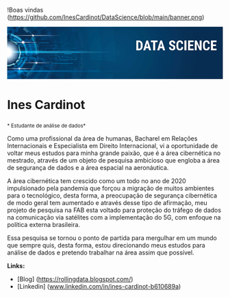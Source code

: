 !Boas vindas  (https://github.com/InesCardinot/DataScience/blob/main/banner.png)

<p align = ''center''> 
    <img src="banner.png" >
</p>


# Ines Cardinot
<sub> * Estudante de análise de dados* </su>

  Como uma profissional da área de humanas,  Bacharel em Relações Internacionais e Especialista em Direito Internacional, vi a oportunidade de voltar meus estudos para minha grande paixão, que é a área cibernética no mestrado, através de um objeto de pesquisa ambicioso que  engloba a área de segurança de dados  e a área espacial na aeronáutica.

A área cibernética tem crescido como um todo no ano de 2020 impulsionado pela pandemia que forçou a migração de muitos ambientes para o tecnológico, desta forma, a preocupação de segurança cibernética de modo geral tem aumentado e através desse tipo de afirmação, meu projeto de pesquisa na FAB esta voltado para proteção do tráfego de dados na comunicação via satélites com a implementação do 5G, com enfoque na política externa brasileira.

Essa pesquisa se tornou o ponto de partida para mergulhar em um mundo que sempre quis, desta forma, estou direcionando meus estudos para análise de dados e pretendo trabalhar na área assim que possível.

**Links:**
* [Blog] (https://rollingdata.blogspot.com/)
* [Linkedin] (www.linkedin.com/in/ines-cardinot-b610689a)

